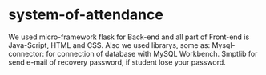 # system-of-attendance

We used micro-framework flask for Back-end and all part of Front-end is Java-Script, HTML and CSS.
Also we used librarys, some as: Mysql-connector: for connection of database with MySQL Workbench.
Smptlib for send e-mail of recovery password, if student lose your password.